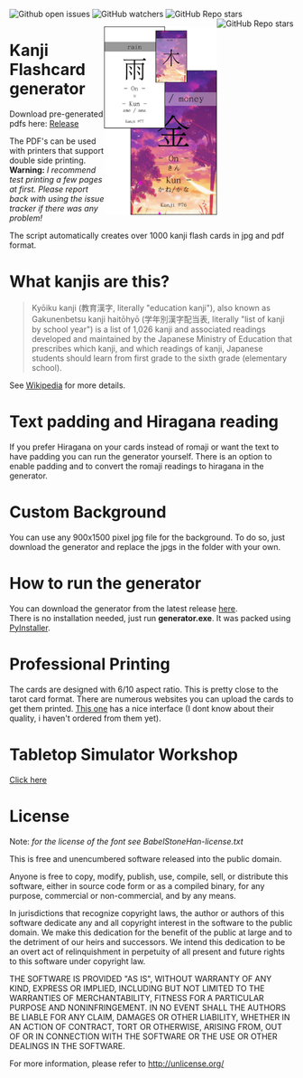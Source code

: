 <img alt="Github open issues" src="https://img.shields.io/github/issues-raw/StoneLabs/kanji-flashcard-generator?style=flat-square"> <img alt="GitHub watchers" src="https://img.shields.io/github/watchers/StoneLabs/kanji-flashcard-generator?style=flat-square"> <img alt="GitHub Repo stars" src="https://img.shields.io/github/stars/StoneLabs/kanji-flashcard-generator?style=flat-square"> <a href="https://github.com/StoneLabs/kanji-anki-generator/"><img align="right" alt="GitHub Repo stars" src="https://img.shields.io/badge/See%20Also%3A-Kanji%20Anki%20Generator-blue?style=flat-square"></a>

<img src="README.png" align="right" width="200" />

# Kanji Flashcard generator

Download pre-generated pdfs here: [Release](https://github.com/StoneLabs/kanji-flashcard-generator/releases)

The PDF's can be used with printers that support double side printing.<br />
**Warning:** *I recommend test printing a few pages at first. Please report back with using the issue tracker if there was any problem!*

The script automatically creates over 1000 kanji flash cards in jpg and pdf format.

# What kanjis are this?

> Kyōiku kanji (教育漢字, literally "education kanji"), also known as Gakunenbetsu kanji haitōhyō (学年別漢字配当表, literally "list of kanji by school year") is a list of 1,026 kanji and associated readings developed and maintained by the Japanese Ministry of Education that prescribes which kanji, and which readings of kanji, Japanese students should learn from first grade to the sixth grade (elementary school).

See [Wikipedia](https://en.wikipedia.org/wiki/Ky%C5%8Diku_kanji) for more details.

# Text padding and Hiragana reading

If you prefer Hiragana on your cards instead of romaji or want the text to have padding you can run the generator yourself. There is an option to enable padding and to convert the romaji readings to hiragana in the generator. 

# Custom Background

You can use any 900x1500 pixel jpg file for the background. To do so, just download the generator and replace the jpgs in the folder with your own.

# How to run the generator

You can download the generator from the latest release [here](https://github.com/StoneLabs/kanji-flashcard-generator/releases/latest/download/generator.zip).<br/>
There is no installation needed, just run **generator.exe**. It was packed using [PyInstaller](https://github.com/pyinstaller/pyinstaller).

# Professional Printing

The cards are designed with 6/10 aspect ratio. This is pretty close to the tarot card format. There are numerous websites you can upload the cards to get them printed. [This one](https://www.boardgamesmaker.com/print/design-your-own-tarot-cards.html) has a nice interface (I dont know about their quality, i haven't ordered from them yet). 

# Tabletop Simulator Workshop

[Click here](https://steamcommunity.com/sharedfiles/filedetails/?id=2390856248)

# License

Note: *for the license of the font see BabelStoneHan-license.txt*

This is free and unencumbered software released into the public domain.

Anyone is free to copy, modify, publish, use, compile, sell, or
distribute this software, either in source code form or as a compiled
binary, for any purpose, commercial or non-commercial, and by any
means.

In jurisdictions that recognize copyright laws, the author or authors
of this software dedicate any and all copyright interest in the
software to the public domain. We make this dedication for the benefit
of the public at large and to the detriment of our heirs and
successors. We intend this dedication to be an overt act of
relinquishment in perpetuity of all present and future rights to this
software under copyright law.

THE SOFTWARE IS PROVIDED "AS IS", WITHOUT WARRANTY OF ANY KIND,
EXPRESS OR IMPLIED, INCLUDING BUT NOT LIMITED TO THE WARRANTIES OF
MERCHANTABILITY, FITNESS FOR A PARTICULAR PURPOSE AND NONINFRINGEMENT.
IN NO EVENT SHALL THE AUTHORS BE LIABLE FOR ANY CLAIM, DAMAGES OR
OTHER LIABILITY, WHETHER IN AN ACTION OF CONTRACT, TORT OR OTHERWISE,
ARISING FROM, OUT OF OR IN CONNECTION WITH THE SOFTWARE OR THE USE OR
OTHER DEALINGS IN THE SOFTWARE.

For more information, please refer to <http://unlicense.org/>
